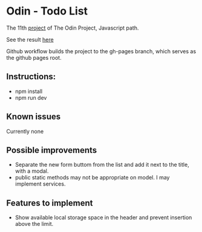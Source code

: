 # Odin - Todo List

The 11th [project](https://www.theodinproject.com/lessons/node-path-javascript-todo-list) of The Odin Project, Javascript path.

See the result [here](https://pinsonjulien.github.io/odin-todo-list/)

Github workflow builds the project to the gh-pages branch, which serves as the github pages root.

## Instructions:
- npm install
- npm run dev

## Known issues
Currently none

## Possible improvements
- Separate the new form buttom from the list and add it next to the title, with a modal.
- public static methods may not be appropriate on model. I may implement services.

## Features to implement
- Show available local storage space in the header and prevent insertion above the limit.